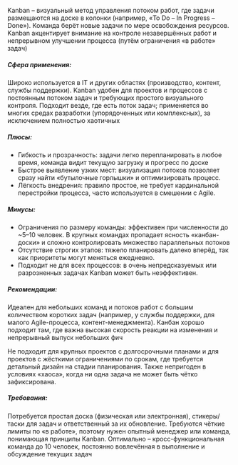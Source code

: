 Kanban – визуальный метод управления потоком работ, где задачи размещаются на доске в колонки (например, «To Do – In Progress – Done»). Команда берёт новые задачи по мере освобождения ресурсов. Kanban акцентирует внимание на контроле незавершённых работ и непрерывном улучшении процесса (путём ограничения «в работе» задач)
##### Сфера применения:
Широко используется в IT и других областях (производство, контент, службы поддержки). Kanban удобен для проектов и процессов с постоянным потоком задач и требующих простого визуального контроля. Подходит везде, где есть поток задач; применяется во многих средах разработки (упорядоченных или комплексных), за исключением полностью хаотичных
##### Плюсы:
  -  Гибкость и прозрачность: задачи легко перепланировать в любое время, команда видит текущую загрузку и прогресс по доске
  -  Быстрое выявление узких мест: визуализация потоков позволяет сразу найти «бутылочные горлышки» и оптимизировать процесс.
  - Лёгкость внедрения: правило простое, не требует кардинальной перестройки процесса, часто используется в смешении с Agile.

##### Минусы: 
 - Ограничения по размеру команды: эффективен при численности до ~5–10 человек. В крупных командах пропадает ясность «канбан-доски» и сложно контролировать множество параллельных потоков
 - Отсутствие строгих этапов: тяжело планировать далеко вперёд, так как приоритеты могут меняться ежедневно.
 - Подходит не для всех процессов: в очень непредсказуемых или разрозненных задачах Kanban может быть неэффективен.

##### Рекомендации:
Идеален для небольших команд и потоков работ с большим количеством коротких задач (например, у службы поддержки, для малого Agile-процесса, контент-менеджмента). Канбан хорошо подходит там, где важна высокая скорость реакции на изменения и непрерывный выпуск небольших фич

Не подходит для крупных проектов с долгосрочными планами и для проектов с жёсткими ограничениями по срокам, где требуется детальный дизайн на стадии планирования. Также непригоден в условиях «хаоса», когда ни одна задача не может быть чётко зафиксирована.

##### Требования:
Потребуется простая доска (физическая или электронная), стикеры/таски для задач и ответственный за их обновление. Требуются чёткие лимиты по «в работе», поэтому нужен опытный менеджер или команда, понимающая принципы Kanban. Оптимально – кросс-функциональная команда до 10 человек, постоянно вовлечённая в выполнение и обсуждение текущих задач